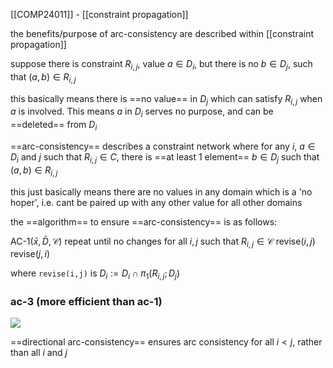 [[COMP24011]] - [[constraint propagation]]

the benefits/purpose of arc-consistency are described within [[constraint propagation]]

suppose there is constraint $R_{i,j}$, value $a \in D_i$, but there is no $b \in D_j$, such that $(a,b)\in R_{i,j}$

this basically means there is ==no value== in $D_j$ which can satisfy $R_{i,j}$ when $a$ is involved. This means $a$ in $D_i$ serves no purpose, and can be ==deleted== from $D_i$

==arc-consistency== describes a constraint network where for any $i$, $a \in D_i$ and $j$ such that $R_{i,j}\in C$, there is ==at least 1 element== $b\in D_j$ such that $(a,b)\in R_{i,j}$

this just basically means there are no values in any domain which is a 'no hoper', i.e. cant be paired up with any other value for all other domains

the ==algorithm== to ensure ==arc-consistency== is as follows:

AC-1($\bar{x}, \bar{D}, \mathcal{C}$)
	repeat until no changes
		for all $i,j$ such that $R_{i,j}\in \mathcal{C}$
			revise($i,j$)
			revise($j,i$)

where `revise(i,j)` is
$D_i := D_i \cap \pi_1(R_{i,j};D_j)$

### ac-3 (more efficient than ac-1)
![](https://i.imgur.com/mJREs9l.png)


==directional arc-consistency== ensures arc consistency for all $i \lt j$, rather than all $i$ and $j$


